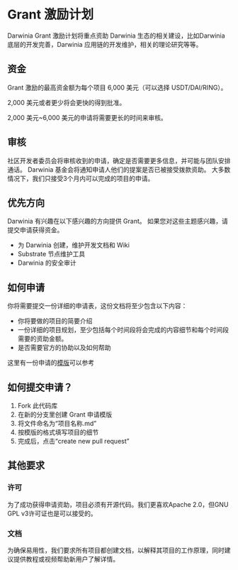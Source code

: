 # Grant 激励计划

Darwinia Grant 激励计划将重点资助 Darwinia 生态的相关建设，比如Darwinia 底层的开发完善，Darwinia 应用链的开发维护，相关的理论研究等等。

## 资金

Grant 激励的最高资金额为每个项目 6,000 美元（可以选择 USDT/DAI/RING）。

2,000 美元或者更少将会更快的得到批准。

2,000 美元~6,000 美元的申请将需要更长的时间来审核。

## 审核

社区开发者委员会将审核收到的申请，确定是否需要更多信息，并可能与团队安排通话。
Darwinia 基金会将通知申请人他们的提案是否已被接受拨款资助。
大多数情况下，我们只接受3个月内可以完成的项目的申请。

## 优先方向

Darwinia 有兴趣在以下感兴趣的方向提供 Grant。 如果您对这些主题感兴趣，请提交申请获得资金。
- 为 Darwinia 创建，维护开发文档和 Wiki
- Substrate 节点维护工具
- Darwinia 的安全审计

## 如何申请

你将需要提交一份详细的申请表，这份文档将至少包含以下内容：

- 你将要做的项目的简要介绍
- 一份详细的项目规划，至少包括每个时间段将会完成的内容细节和每个时间段需要的资助金额。
- 是否需要官方的协助以及如何帮助

这里有一份申请的[模版](./grant_application_template.md)可以参考

## 如何提交申请？

1. Fork 此代码库
2. 在新的分支里创建 Grant 申请模版
3. 将文件命名为“项目名称.md”
4. 按模版的格式填写项目的细节
5. 完成后，点击“create new pull request”

## 其他要求

### 许可

为了成功获得申请资助，项目必须有开源代码。我们更喜欢Apache 2.0，但GNU GPL v3许可证也是可以接受的。

### 文档

为确保易用性，我们要求所有项目都创建文档，以解释其项目的工作原理，同时建议提供教程或视频帮助新用户了解详情。
